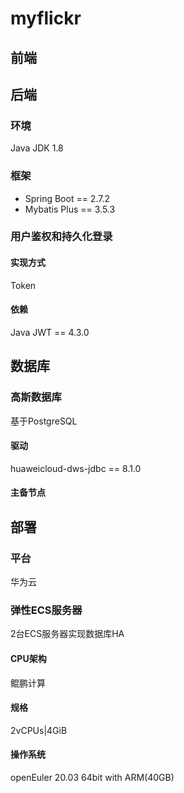 # myflickr
## 前端

## 后端
### 环境
Java JDK 1.8
### 框架
* Spring Boot == 2.7.2
* Mybatis Plus == 3.5.3

### 用户鉴权和持久化登录
#### 实现方式
Token

#### 依赖
Java JWT == 4.3.0

## 数据库
### 高斯数据库
基于PostgreSQL
#### 驱动
huaweicloud-dws-jdbc == 8.1.0
#### 主备节点


## 部署
### 平台
华为云
### 弹性ECS服务器
2台ECS服务器实现数据库HA
#### CPU架构
鲲鹏计算
#### 规格
2vCPUs|4GiB
#### 操作系统
openEuler 20.03 64bit with ARM(40GB)

